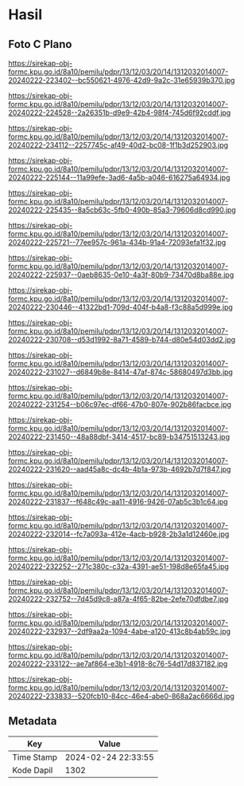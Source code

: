 # Hasil

## Foto C Plano

https://sirekap-obj-formc.kpu.go.id/8a10/pemilu/pdpr/13/12/03/20/14/1312032014007-20240222-223402--bc550621-4976-42d9-9a2c-31e65939b370.jpg

https://sirekap-obj-formc.kpu.go.id/8a10/pemilu/pdpr/13/12/03/20/14/1312032014007-20240222-224528--2a26351b-d9e9-42b4-98f4-745d6f92cddf.jpg

https://sirekap-obj-formc.kpu.go.id/8a10/pemilu/pdpr/13/12/03/20/14/1312032014007-20240222-234112--2257745c-af49-40d2-bc08-1f1b3d252903.jpg

https://sirekap-obj-formc.kpu.go.id/8a10/pemilu/pdpr/13/12/03/20/14/1312032014007-20240222-225144--11a99efe-3ad6-4a5b-a046-616275a64934.jpg

https://sirekap-obj-formc.kpu.go.id/8a10/pemilu/pdpr/13/12/03/20/14/1312032014007-20240222-225435--8a5cb63c-5fb0-490b-85a3-79606d8cd990.jpg

https://sirekap-obj-formc.kpu.go.id/8a10/pemilu/pdpr/13/12/03/20/14/1312032014007-20240222-225721--77ee957c-961a-434b-91a4-72093efa1f32.jpg

https://sirekap-obj-formc.kpu.go.id/8a10/pemilu/pdpr/13/12/03/20/14/1312032014007-20240222-225937--0aeb8635-0e10-4a3f-80b9-73470d8ba88e.jpg

https://sirekap-obj-formc.kpu.go.id/8a10/pemilu/pdpr/13/12/03/20/14/1312032014007-20240222-230446--41322bd1-709d-404f-b4a8-f3c88a5d999e.jpg

https://sirekap-obj-formc.kpu.go.id/8a10/pemilu/pdpr/13/12/03/20/14/1312032014007-20240222-230708--d53d1992-8a71-4589-b744-d80e54d03dd2.jpg

https://sirekap-obj-formc.kpu.go.id/8a10/pemilu/pdpr/13/12/03/20/14/1312032014007-20240222-231027--d6849b8e-8414-47af-874c-58680497d3bb.jpg

https://sirekap-obj-formc.kpu.go.id/8a10/pemilu/pdpr/13/12/03/20/14/1312032014007-20240222-231254--b06c97ec-df66-47b0-807e-902b86facbce.jpg

https://sirekap-obj-formc.kpu.go.id/8a10/pemilu/pdpr/13/12/03/20/14/1312032014007-20240222-231450--48a88dbf-3414-4517-bc89-b34751513243.jpg

https://sirekap-obj-formc.kpu.go.id/8a10/pemilu/pdpr/13/12/03/20/14/1312032014007-20240222-231620--aad45a8c-dc4b-4b1a-973b-4692b7d7f847.jpg

https://sirekap-obj-formc.kpu.go.id/8a10/pemilu/pdpr/13/12/03/20/14/1312032014007-20240222-231837--f648c49c-aa11-4916-9426-07ab5c3b1c64.jpg

https://sirekap-obj-formc.kpu.go.id/8a10/pemilu/pdpr/13/12/03/20/14/1312032014007-20240222-232014--fc7a093a-412e-4acb-b928-2b3a1d12460e.jpg

https://sirekap-obj-formc.kpu.go.id/8a10/pemilu/pdpr/13/12/03/20/14/1312032014007-20240222-232252--271c380c-c32a-4391-ae51-198d8e65fa45.jpg

https://sirekap-obj-formc.kpu.go.id/8a10/pemilu/pdpr/13/12/03/20/14/1312032014007-20240222-232752--7d45d9c8-a87a-4f65-82be-2efe70dfdbe7.jpg

https://sirekap-obj-formc.kpu.go.id/8a10/pemilu/pdpr/13/12/03/20/14/1312032014007-20240222-232937--2df9aa2a-1094-4abe-a120-413c8b4ab59c.jpg

https://sirekap-obj-formc.kpu.go.id/8a10/pemilu/pdpr/13/12/03/20/14/1312032014007-20240222-233122--ae7af864-e3b1-4918-8c76-54d17d837182.jpg

https://sirekap-obj-formc.kpu.go.id/8a10/pemilu/pdpr/13/12/03/20/14/1312032014007-20240222-233833--520fcb10-84cc-46e4-abe0-868a2ac6666d.jpg


## Metadata

| Key        | Value               |
| ---------- | ------------------- |
| Time Stamp | 2024-02-24 22:33:55 |
| Kode Dapil | 1302                |



